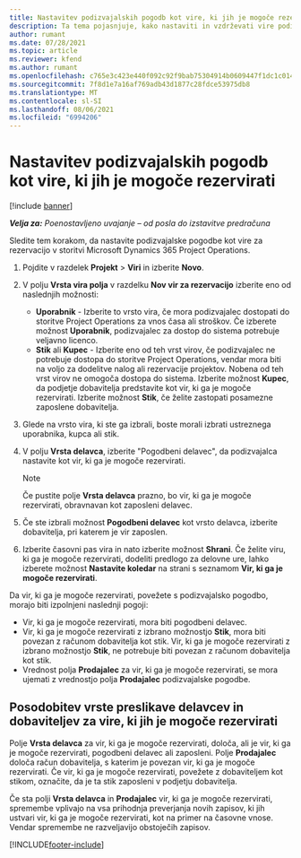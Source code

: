 ```yaml
---
title: Nastavitev podizvajalskih pogodb kot vire, ki jih je mogoče rezervirati
description: Ta tema pojasnjuje, kako nastaviti in vzdrževati vire podizvajalskih pogodb, ki so jih uporabniki in stiki ustvarili v sistemu, tako da jih je mogoče povezati s podizvajalskimi pogodbami v storitvi Microsoft Dynamics 365 Project Operations.
author: rumant
ms.date: 07/28/2021
ms.topic: article
ms.reviewer: kfend
ms.author: rumant
ms.openlocfilehash: c765e3c423e440f092c92f9bab75304914b0609447f1dc1c014f98801561b7a6
ms.sourcegitcommit: 7f8d1e7a16af769adb43d1877c28fdce53975db8
ms.translationtype: MT
ms.contentlocale: sl-SI
ms.lasthandoff: 08/06/2021
ms.locfileid: "6994206"
---
```

# <a name="set-up-subcontractors-as-bookable-resources"></a>Nastavitev podizvajalskih pogodb kot vire, ki jih je mogoče rezervirati

[!include [banner](../../includes/dataverse-preview.md)]

_**Velja za:** Poenostavljeno uvajanje – od posla do izstavitve predračuna_

Sledite tem korakom, da nastavite podizvajalske pogodbe kot vire za rezervacijo v storitvi Microsoft Dynamics 365 Project Operations.

1. Pojdite v razdelek **Projekt** \> **Viri** in izberite **Novo**.
2. V polju **Vrsta vira polja** v razdelku **Nov vir za rezervacijo** izberite eno od naslednjih možnosti:

    - **Uporabnik** - Izberite to vrsto vira, če mora podizvajalec dostopati do storitve Project Operations za vnos časa ali stroškov. Če izberete možnost **Uporabnik**, podizvajalec za dostop do sistema potrebuje veljavno licenco.
    - **Stik** ali **Kupec** - Izberite eno od teh vrst virov, če podizvajalec ne potrebuje dostopa do storitve Project Operations, vendar mora biti na voljo za dodelitve nalog ali rezervacije projektov. Nobena od teh vrst virov ne omogoča dostopa do sistema. Izberite možnost **Kupec**, da podjetje dobavitelja predstavite kot vir, ki ga je mogoče rezervirati. Izberite možnost **Stik**, če želite zastopati posamezne zaposlene dobavitelja.

3. Glede na vrsto vira, ki ste ga izbrali, boste morali izbrati ustreznega uporabnika, kupca ali stik.
4. V polju **Vrsta delavca**, izberite "Pogodbeni delavec", da podizvajalca nastavite kot vir, ki ga je mogoče rezervirati.

    > [!NOTE]
    > Če pustite polje **Vrsta delavca** prazno, bo vir, ki ga je mogoče rezervirati, obravnavan kot zaposleni delavec.

5. Če ste izbrali možnost **Pogodbeni delavec** kot vrsto delavca, izberite dobavitelja, pri katerem je vir zaposlen.
6. Izberite časovni pas vira in nato izberite možnost **Shrani**. Če želite viru, ki ga je mogoče rezervirati, dodeliti predlogo za delovne ure, lahko izberete možnost **Nastavite koledar** na strani s seznamom **Vir, ki ga je mogoče rezervirati**.

Da vir, ki ga je mogoče rezervirati, povežete s podizvajalsko pogodbo, morajo biti izpolnjeni naslednji pogoji:

- Vir, ki ga je mogoče rezervirati, mora biti pogodbeni delavec.
- Vir, ki ga je mogoče rezervirati z izbrano možnostjo **Stik**, mora biti povezan z računom dobavitelja kot stik. Vir, ki ga je mogoče rezervirati z izbrano možnostjo **Stik**, ne potrebuje biti povezan z računom dobavitelja kot stik.
- Vrednost polja **Prodajalec** za vir, ki ga je mogoče rezervirati, se mora ujemati z vrednostjo polja **Prodajalec** podizvajalske pogodbe.

## <a name="update-the-type-of-worker-and-vendor-mapping-for-bookable-resources"></a>Posodobitev vrste preslikave delavcev in dobaviteljev za vire, ki jih je mogoče rezervirati

Polje **Vrsta delavca** za vir, ki ga je mogoče rezervirati, določa, ali je vir, ki ga je mogoče rezervirati, pogodbeni delavec ali zaposleni. Polje **Prodajalec** določa račun dobavitelja, s katerim je povezan vir, ki ga je mogoče rezervirati. Če vir, ki ga je mogoče rezervirati, povežete z dobaviteljem kot stikom, označite, da je ta stik zaposleni v podjetju dobavitelja.

Če sta polji **Vrsta delavca** in **Prodajalec** vir, ki ga je mogoče rezervirati, spremembe vplivajo na vsa prihodnja preverjanja novih zapisov, ki jih ustvari vir, ki ga je mogoče rezervirati, kot na primer na časovne vnose. Vendar spremembe ne razveljavijo obstoječih zapisov.

[!INCLUDE[footer-include](../../includes/footer-banner.md)]
